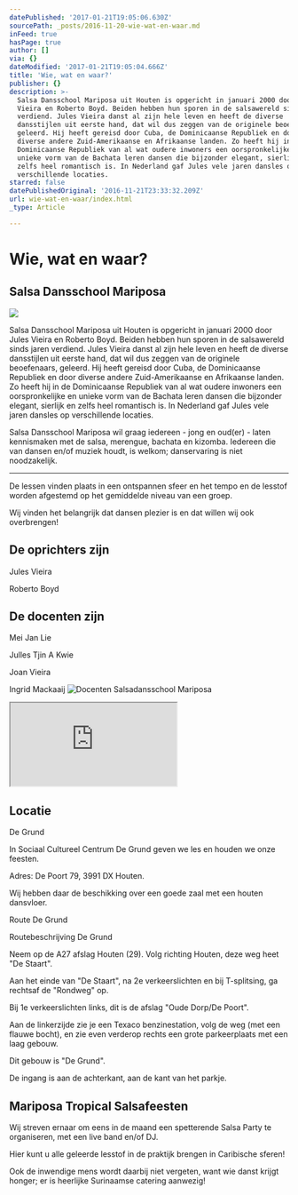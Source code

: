 ```yaml
---
datePublished: '2017-01-21T19:05:06.630Z'
sourcePath: _posts/2016-11-20-wie-wat-en-waar.md
inFeed: true
hasPage: true
author: []
via: {}
dateModified: '2017-01-21T19:05:04.666Z'
title: 'Wie, wat en waar?'
publisher: {}
description: >-
  Salsa Dansschool Mariposa uit Houten is opgericht in januari 2000 door Jules
  Vieira en Roberto Boyd. Beiden hebben hun sporen in de salsawereld sinds jaren
  verdiend. Jules Vieira danst al zijn hele leven en heeft de diverse
  dansstijlen uit eerste hand, dat wil dus zeggen van de originele beoefenaars,
  geleerd. Hij heeft gereisd door Cuba, de Dominicaanse Republiek en door
  diverse andere Zuid-Amerikaanse en Afrikaanse landen. Zo heeft hij in de
  Dominicaanse Republiek van al wat oudere inwoners een oorspronkelijke en
  unieke vorm van de Bachata leren dansen die bijzonder elegant, sierlijk en
  zelfs heel romantisch is. In Nederland gaf Jules vele jaren dansles op
  verschillende locaties.
starred: false
datePublishedOriginal: '2016-11-21T23:33:32.209Z'
url: wie-wat-en-waar/index.html
_type: Article

---
```

# Wie, wat en waar?

## Salsa Dansschool Mariposa
![](https://the-grid-user-content.s3-us-west-2.amazonaws.com/0ea8c224-dada-43fe-bc62-bc42ebbe6b9a.jpg)

Salsa Dansschool Mariposa uit Houten is opgericht in januari 2000 door Jules Vieira en Roberto Boyd. Beiden hebben hun sporen in de salsawereld sinds jaren verdiend. Jules Vieira danst al zijn hele leven en heeft de diverse dansstijlen uit eerste hand, dat wil dus zeggen van de originele beoefenaars, geleerd. Hij heeft gereisd door Cuba, de Dominicaanse Republiek en door diverse andere Zuid-Amerikaanse en Afrikaanse landen. Zo heeft hij in de Dominicaanse Republiek van al wat oudere inwoners een oorspronkelijke en unieke vorm van de Bachata leren dansen die bijzonder elegant, sierlijk en zelfs heel romantisch is. In Nederland gaf Jules vele jaren dansles op verschillende locaties.

Salsa Dansschool Mariposa wil graag iedereen - jong en oud(er) - laten kennismaken met de salsa, merengue, bachata en kizomba. Iedereen die van dansen en/of muziek houdt, is welkom; danservaring is niet noodzakelijk.

---

De lessen vinden plaats in een ontspannen sfeer en het tempo en de lesstof worden afgestemd op het gemiddelde niveau van een groep.

Wij vinden het belangrijk dat dansen plezier is en dat willen wij ook overbrengen!

## De oprichters zijn

Jules Vieira

Roberto Boyd

## De docenten zijn

Mei Jan Lie

Julles Tjin A Kwie

Joan Vieira

Ingrid Mackaaij
![Docenten Salsadansschool Mariposa](https://the-grid-user-content.s3-us-west-2.amazonaws.com/6bfddabe-8b44-4610-8a43-ad05ecb1df60.jpg)

<iframe src="https://the-grid.github.io/ed-location/?latitude=20&amp;longitude=-35&amp;zoom=16&amp;address=De%20Grund%2C%20De%20Poort%2077%20-79%2C%20Houten%2C%203991%20Utrecht%2C%20Netherlands" style=""></iframe>

## Locatie

De Grund

In Sociaal Cultureel Centrum De Grund geven we les en houden we onze feesten.

Adres: De Poort 79, 3991 DX Houten.

Wij hebben daar de beschikking over een goede zaal met een houten dansvloer.

Route De Grund

Routebeschrijving De Grund

Neem op de A27 afslag Houten (29). Volg richting Houten, deze weg heet "De Staart".

Aan het einde van "De Staart", na 2e verkeerslichten en bij T-splitsing, ga rechtsaf de "Rondweg" op.

Bij 1e verkeerslichten links, dit is de afslag "Oude Dorp/De Poort".

Aan de linkerzijde zie je een Texaco benzinestation, volg de weg (met een flauwe bocht), en zie even verderop rechts een grote parkeerplaats met een laag gebouw.

Dit gebouw is "De Grund".

De ingang is aan de achterkant, aan de kant van het parkje.

## Mariposa Tropical Salsafeesten

Wij streven ernaar om eens in de maand een spetterende Salsa Party te organiseren, met een live band en/of DJ.

Hier kunt u alle geleerde lesstof in de praktijk brengen in Caribische sferen!

Ook de inwendige mens wordt daarbij niet vergeten, want wie danst krijgt honger; er is heerlijke Surinaamse catering aanwezig!